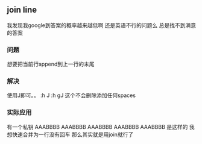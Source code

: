## join line
我发现我google到答案的概率越来越低啊
还是英语不行的问题么
总是找不到满意的答案

### 问题
想要把当前行append到上一行的末尾

### 解决
使用J即可。。
:h J
:h gJ  这个不会删除添加任何spaces

### 实际应用
有一个私钥
AAABBBB
AAABBBB
AAABBBB
AAABBBB
AAABBBB
是这样的 我想快速合并为一行没有回车
那么其实就是用join就行了
